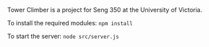 Tower Climber is a project for Seng 350 at the University of Victoria.

To install the required modules:
``npm install``

To start the server:
``node src/server.js``
